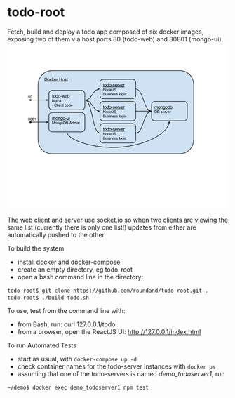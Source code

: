 # todo-root
Fetch, build and deploy a todo app composed of six docker images, exposing two of them via host ports 80 (todo-web) and 80801 (mongo-ui).
![Architecture Diagram](/img/Docker-NginxNodeMongo.png "Architecture Diagram")

The web client and server use socket.io so when two clients are viewing the same list (currently there is only one list!) updates from either are automatically pushed to the other.

To build the system
- install docker and docker-compose
- create an empty directory, eg todo-root
- open a bash command line in the directory:

```
todo-root$ git clone https://github.com/roundand/todo-root.git .
todo-root$ ./build-todo.sh
```

To use, test from the command line with:
- from Bash, run: curl 127.0.0.1/todo
- from a browser, open the ReactJS UI: http://127.0.0.1/index.html

To run Automated Tests
- start as usual, with `docker-compose up -d`
- check container names for the todo-server instances with `docker ps`
- assuming that one of the todo-servers is named *demo_todoserver1*, run

```
~/demo$ docker exec demo_todoserver1 npm test
```
